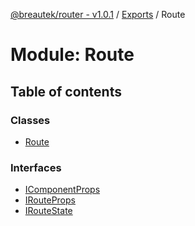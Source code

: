 [@breautek/router - v1.0.1](../README.md) / [Exports](../modules.md) / Route

# Module: Route

## Table of contents

### Classes

- [Route](../classes/route.route-1.md)

### Interfaces

- [IComponentProps](../interfaces/route.icomponentprops.md)
- [IRouteProps](../interfaces/route.irouteprops.md)
- [IRouteState](../interfaces/route.iroutestate.md)
